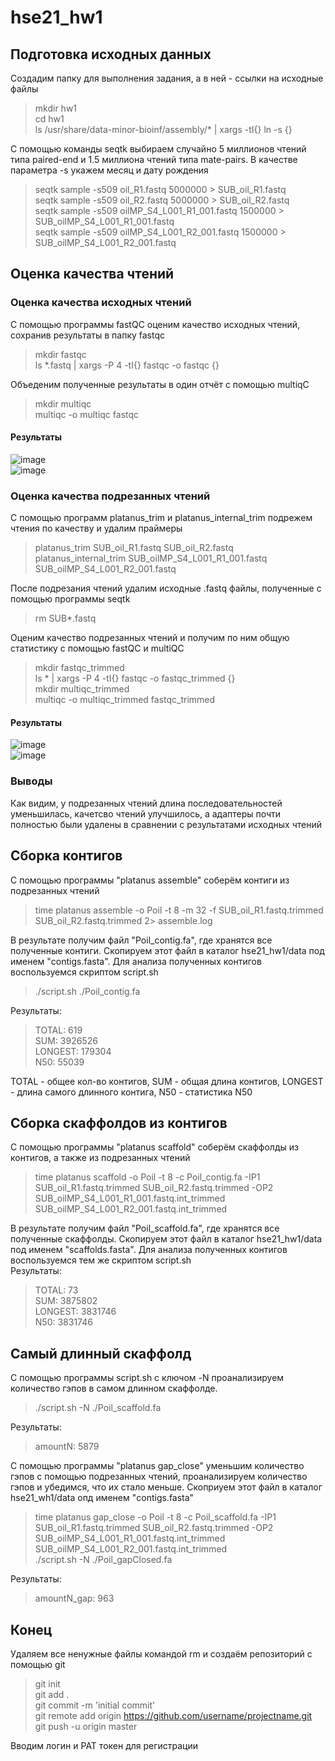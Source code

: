 # hse21_hw1
## Подготовка исходных данных
Создадим папку для выполнения задания, а в ней - ссылки на исходные файлы
>mkdir hw1  
>cd hw1  
>ls /usr/share/data-minor-bioinf/assembly/* | xargs -tI{} ln -s {}

С помощью команды seqtk выбираем случайно 5 миллионов чтений типа paired-end и 1.5 миллиона чтений типа mate-pairs.
В качестве параметра -s укажем месяц и дату рождения
>seqtk sample -s509 oil_R1.fastq 5000000 > SUB_oil_R1.fastq  
>seqtk sample -s509 oil_R2.fastq 5000000 > SUB_oil_R2.fastq  
>seqtk sample -s509 oilMP_S4_L001_R1_001.fastq 1500000 > SUB_oilMP_S4_L001_R1_001.fastq  
>seqtk sample -s509 oilMP_S4_L001_R2_001.fastq 1500000 > SUB_oilMP_S4_L001_R2_001.fastq  

## Оценка качества чтений
### Оценка качества исходных чтений
С помощью программы fastQC оценим качество исходных чтений, сохранив результаты в папку fastqc
>mkdir fastqc  
>ls *.fastq | xargs -P 4 -tI{} fastqc -o fastqc {}

Объеденим полученные результаты в один отчёт с помощью multiqC
>mkdir multiqc  
>multiqc -o multiqc fastqc
#### Результаты
![image](https://user-images.githubusercontent.com/93263216/139384764-8709e2eb-d3bb-43f6-992d-435001e964fe.png)  
![image](https://user-images.githubusercontent.com/93263216/139384551-91ba573b-78f5-402e-bd29-00553680f7a2.png)

### Оценка качества подрезанных чтений
С помощью программ platanus_trim и platanus_internal_trim подрежем чтения по качеству и удалим праймеры
>platanus_trim SUB_oil_R1.fastq SUB_oil_R2.fastq  
>platanus_internal_trim SUB_oilMP_S4_L001_R1_001.fastq SUB_oilMP_S4_L001_R2_001.fastq  

После подрезания чтений удалим исходные .fastq файлы, полученные с помощью программы seqtk
>rm SUB*.fastq

Оценим качество подрезанных чтений и получим по ним общую статистику с помощью fastQC и multiQC
>mkdir fastqc_trimmed  
>ls * | xargs -P 4 -tI{} fastqc -o fastqc_trimmed {}  
>mkdir multiqc_trimmed  
>multiqc -o multiqc_trimmed fastqc_trimmed

#### Результаты
![image](https://user-images.githubusercontent.com/93263216/139387145-892b6a67-3429-4832-b3fe-f86f59f65660.png)  
![image](https://user-images.githubusercontent.com/93263216/139386961-eae5ff4f-4bc0-4eed-84e0-ba967e7f57aa.png)

### Выводы
Как видим, у подрезанных чтений длина последовательностей уменьшилась, качетсво чтений улучшилось, а адаптеры почти полностью были удалены в сравнении с результатами исходных чтений

## Сборка контигов
С помощью программы "platanus assemble" соберём контиги из подрезанных чтений  
>time platanus assemble  -o Poil -t 8 -m 32 -f SUB_oil_R1.fastq.trimmed SUB_oil_R2.fastq.trimmed 2> assemble.log

В результате получим файл "Poil_contig.fa", где хранятся все полученные контиги. Скопируем этот файл в каталог hse21_hw1/data под именем "contigs.fasta".
Для анализа полученных контигов воспользуемся скриптом script.sh
>./script.sh ./Poil_contig.fa

Результаты:
>TOTAL: 619  
SUM: 3926526  
LONGEST: 179304  
N50: 55039

TOTAL - общее кол-во контигов, SUM - общая длина контигов, LONGEST - длина самого длинного контига, N50 - статистика N50

## Сборка скаффолдов из контигов
С помощью программы "platanus scaffold" соберём скаффолды из контигов, а также из подрезанных чтений 
>time platanus scaffold -o Poil -t 8 -c Poil_contig.fa -IP1 SUB_oil_R1.fastq.trimmed SUB_oil_R2.fastq.trimmed -OP2 SUB_oilMP_S4_L001_R1_001.fastq.int_trimmed SUB_oilMP_S4_L001_R2_001.fastq.int_trimmed

В результате получим файл "Poil_scaffold.fa", где хранятся все полученные скаффолды. Скопируем этот файл в каталог hse21_hw1/data под именем "scaffolds.fasta".
Для анализа полученных контигов воспользуемся тем же скриптом script.sh  
Результаты:
>TOTAL: 73  
>SUM: 3875802  
>LONGEST: 3831746  
>N50: 3831746

## Самый длинный скаффолд
С помощью программы script.sh с ключом -N проанализируем количество гэпов в самом длинном скаффолде.
>./script.sh -N ./Poil_scaffold.fa

Результаты:
>amountN: 5879

С помощью программы "platanus gap_close" уменьшим количество гэпов с помощью подрезанных чтений, проанализируем количество гэпов и убедимся, что их стало меньше. Скоприуем этот файл в каталог hse21_wh1/data опд именем "contigs.fasta"
>time platanus gap_close -o Poil -t 8 -c Poil_scaffold.fa -IP1 SUB_oil_R1.fastq.trimmed SUB_oil_R2.fastq.trimmed -OP2 SUB_oilMP_S4_L001_R1_001.fastq.int_trimmed SUB_oilMP_S4_L001_R2_001.fastq.int_trimmed  
>./script.sh -N ./Poil_gapClosed.fa

Результаты:
>amountN_gap: 963

## Конец
Удаляем все ненужные файлы командой rm и создаём репозиторий с помощью git
>git init  
>git add .  
>git commit -m 'initial commit'  
>git remote add origin https://github.com/username/projectname.git  
>git push -u origin master

Вводим логин и PAT токен для регистрации
